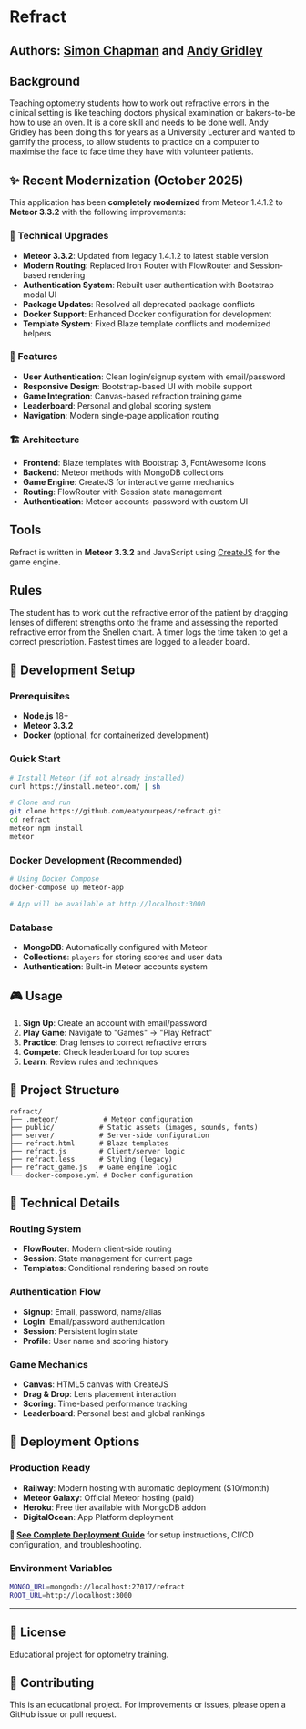 # Refract

## Authors: [Simon Chapman](https://twitter.com/eatyourpeas) and [Andy Gridley](https://personalpages.manchester.ac.uk/advanced.php?dn=cn%3DAndrew+Gridley%2Bumanroleid%3D99194%2Cou%3DDivision+of+Pharmacy+%26+Optometry%2Cou%3DSchool+of+Health+Sciences%2Cou%3DFaculty+of+Biology%5C%2C+Medicine+and+Health%2Cou%3DPeople%2Co%3DUniversity+of+Manchester%2Cc%3DGB&employeeType=&action=read&form_input=Submit)

## Background
Teaching optometry students how to work out refractive errors in the clinical setting is like teaching doctors physical examination or bakers-to-be how to use an oven. It is a core skill and needs to be done well. Andy Gridley has been doing this for years as a University Lecturer and wanted to gamify the process, to allow students to practice on a computer to maximise the face to face time they have with volunteer patients.

## ✨ Recent Modernization (October 2025)

This application has been **completely modernized** from Meteor 1.4.1.2 to **Meteor 3.3.2** with the following improvements:

### 🔧 Technical Upgrades
- **Meteor 3.3.2**: Updated from legacy 1.4.1.2 to latest stable version
- **Modern Routing**: Replaced Iron Router with FlowRouter and Session-based rendering
- **Authentication System**: Rebuilt user authentication with Bootstrap modal UI
- **Package Updates**: Resolved all deprecated package conflicts
- **Docker Support**: Enhanced Docker configuration for development
- **Template System**: Fixed Blaze template conflicts and modernized helpers

### 🎯 Features
- **User Authentication**: Clean login/signup system with email/password
- **Responsive Design**: Bootstrap-based UI with mobile support
- **Game Integration**: Canvas-based refraction training game
- **Leaderboard**: Personal and global scoring system
- **Navigation**: Modern single-page application routing

### 🏗️ Architecture
- **Frontend**: Blaze templates with Bootstrap 3, FontAwesome icons
- **Backend**: Meteor methods with MongoDB collections
- **Game Engine**: CreateJS for interactive game mechanics
- **Routing**: FlowRouter with Session state management
- **Authentication**: Meteor accounts-password with custom UI

## Tools
Refract is written in **Meteor 3.3.2** and JavaScript using [CreateJS](https://createjs.com/) for the game engine.

## Rules
The student has to work out the refractive error of the patient by dragging lenses of different strengths onto the frame and assessing the reported refractive error from the Snellen chart. A timer logs the time taken to get a correct prescription. Fastest times are logged to a leader board.

## 🚀 Development Setup

### Prerequisites
- **Node.js** 18+ 
- **Meteor 3.3.2**
- **Docker** (optional, for containerized development)

### Quick Start
```bash
# Install Meteor (if not already installed)
curl https://install.meteor.com/ | sh

# Clone and run
git clone https://github.com/eatyourpeas/refract.git
cd refract
meteor npm install
meteor
```

### Docker Development (Recommended)
```bash
# Using Docker Compose
docker-compose up meteor-app

# App will be available at http://localhost:3000
```

### Database
- **MongoDB**: Automatically configured with Meteor
- **Collections**: `players` for storing scores and user data
- **Authentication**: Built-in Meteor accounts system

## 🎮 Usage

1. **Sign Up**: Create an account with email/password
2. **Play Game**: Navigate to "Games" → "Play Refract"  
3. **Practice**: Drag lenses to correct refractive errors
4. **Compete**: Check leaderboard for top scores
5. **Learn**: Review rules and techniques

## 📁 Project Structure
```
refract/
├── .meteor/           # Meteor configuration
├── public/           # Static assets (images, sounds, fonts)
├── server/           # Server-side configuration  
├── refract.html      # Blaze templates
├── refract.js        # Client/server logic
├── refract.less      # Styling (legacy)
├── refract_game.js   # Game engine logic
└── docker-compose.yml # Docker configuration
```

## 🔧 Technical Details

### Routing System
- **FlowRouter**: Modern client-side routing
- **Session**: State management for current page
- **Templates**: Conditional rendering based on route

### Authentication Flow
- **Signup**: Email, password, name/alias
- **Login**: Email/password authentication  
- **Session**: Persistent login state
- **Profile**: User name and scoring history

### Game Mechanics
- **Canvas**: HTML5 canvas with CreateJS
- **Drag & Drop**: Lens placement interaction
- **Scoring**: Time-based performance tracking
- **Leaderboard**: Personal best and global rankings

## 🚀 Deployment Options

### Production Ready

- **Railway**: Modern hosting with automatic deployment ($10/month)
- **Meteor Galaxy**: Official Meteor hosting (paid)
- **Heroku**: Free tier available with MongoDB addon
- **DigitalOcean**: App Platform deployment

**📖 [See Complete Deployment Guide](./docs/deployment.md)** for setup instructions, CI/CD configuration, and troubleshooting.

### Environment Variables

```bash
MONGO_URL=mongodb://localhost:27017/refract
ROOT_URL=http://localhost:3000
```

---

## 📝 License

Educational project for optometry training.

## 🤝 Contributing

This is an educational project. For improvements or issues, please open a GitHub issue or pull request.
